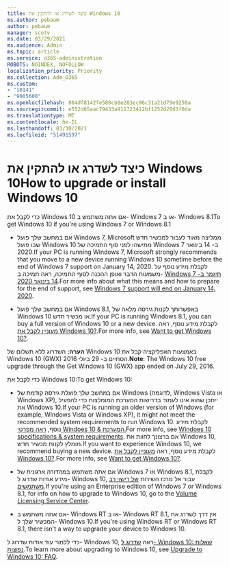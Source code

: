 ```yaml
---
title: כיצד לשדרג או להתקין את Windows 10
ms.author: pebaum
author: pebaum
manager: scotv
ms.date: 03/29/2021
ms.audience: Admin
ms.topic: article
ms.service: o365-administration
ROBOTS: NOINDEX, NOFOLLOW
localization_priority: Priority
ms.collection: Adm_O365
ms.custom:
- "10141"
- "9005600"
ms.openlocfilehash: 884df8142fe580cb8e283ec96c31a21d79e9250a
ms.sourcegitcommit: e552d65aac79433a911723412bf1252d20d3f0da
ms.translationtype: MT
ms.contentlocale: he-IL
ms.lasthandoff: 03/30/2021
ms.locfileid: "51491597"
---
```

# <a name="how-to-upgrade-or-install-windows-10"></a><span data-ttu-id="2d0b9-102">כיצד לשדרג או להתקין את Windows 10</span><span class="sxs-lookup"><span data-stu-id="2d0b9-102">How to upgrade or install Windows 10</span></span>

<span data-ttu-id="2d0b9-103">כדי לקבל את Windows 10 אם אתה משתמש ב- Windows 7 או ב- Windows 8.1</span><span class="sxs-lookup"><span data-stu-id="2d0b9-103">To get Windows 10 if you're using Windows 7 or Windows 8.1</span></span>

- <span data-ttu-id="2d0b9-104">אם במחשב שלך פועל Windows 7, Microsoft ממליצה מאוד לעבור למכשיר חדש שבו פועל Windows 10 מתישהו לפני סוף התמיכה של Windows 7 ב- 14 בינואר 2020.</span><span class="sxs-lookup"><span data-stu-id="2d0b9-104">If your PC is running Windows 7, Microsoft strongly recommends that you move to a new device running Windows 10 sometime before the end of Windows 7 support on January 14, 2020.</span></span> <span data-ttu-id="2d0b9-105">לקבלת מידע נוסף על משמעות הדבר ואופן ההכנה לסוף התמיכה, ראה תמיכה ב- [Windows 7 תיגמר ב- 14 בינואר 2020](https://support.microsoft.com/help/4057281/).</span><span class="sxs-lookup"><span data-stu-id="2d0b9-105">For more info about what this means and how to prepare for the end of support, see [Windows 7 support will end on January 14, 2020](https://support.microsoft.com/help/4057281/).</span></span>

- <span data-ttu-id="2d0b9-106">אם במחשב שלך פועל Windows 8.1, באפשרותך לקנות גירסה מלאה של Windows 10 או מכשיר חדש.</span><span class="sxs-lookup"><span data-stu-id="2d0b9-106">If your PC is running Windows 8.1, you can buy a full version of Windows 10 or a new device.</span></span> <span data-ttu-id="2d0b9-107">לקבלת מידע נוסף, ראה [מעוניין לקבל את Windows 10?](https://www.microsoft.com/windows/get-windows-10).</span><span class="sxs-lookup"><span data-stu-id="2d0b9-107">For more info, see [Want to get Windows 10?](https://www.microsoft.com/windows/get-windows-10).</span></span>

<span data-ttu-id="2d0b9-108">**הערה:** השדרוג ללא תשלום של Windows 10 באמצעות האפליקציה קבל את Windows 10 (GWX) הסתיים ב- 29 ביולי 2016.</span><span class="sxs-lookup"><span data-stu-id="2d0b9-108">**Note**: The Windows 10 free upgrade through the Get Windows 10 (GWX) app ended on July 29, 2016.</span></span>

<span data-ttu-id="2d0b9-109">כדי לקבל את Windows 10:</span><span class="sxs-lookup"><span data-stu-id="2d0b9-109">To get Windows 10:</span></span> 

- <span data-ttu-id="2d0b9-110">אם במחשב שלך פועלת גירסה קודמת של Windows (לדוגמה, Windows Vista או Windows XP), ייתכן שהוא אינו לעמוד בדרישות המערכת המומלצות כדי להפעיל את Windows 10.</span><span class="sxs-lookup"><span data-stu-id="2d0b9-110">If your PC is running an older version of Windows (for example, Windows Vista or Windows XP), it might not meet the recommended system requirements to run Windows 10.</span></span> <span data-ttu-id="2d0b9-111">לקבלת מידע נוסף, [ראה מפרטי Windoes 10 & המערכת.](https://www.microsoft.com/windows/windows-10-specifications)</span><span class="sxs-lookup"><span data-stu-id="2d0b9-111">For more info, see [Windoes 10 specifications & system requirements](https://www.microsoft.com/windows/windows-10-specifications).</span></span> <span data-ttu-id="2d0b9-112">אם ברצונך לחוות את Windows 10, מומלץ לקנות מכשיר חדש.</span><span class="sxs-lookup"><span data-stu-id="2d0b9-112">If you want to experience Windows 10, we recommend buying a new device.</span></span> <span data-ttu-id="2d0b9-113">לקבלת מידע נוסף, ראה [מעוניין לקבל את Windows 10?](https://www.microsoft.com/windows/get-windows-10).</span><span class="sxs-lookup"><span data-stu-id="2d0b9-113">For more info, see [Want to get Windows 10?](https://www.microsoft.com/windows/get-windows-10).</span></span>

- <span data-ttu-id="2d0b9-114">אם אתה משתמש במהדורה ארגונית של Windows 7 או Windows 8.1, לקבלת מידע אודות שדרוג ל- Windows 10, עבור אל מרכז השירות [של רישוי רב משתמשים](https://www.microsoft.com/licensing/servicecenter/default.aspx).</span><span class="sxs-lookup"><span data-stu-id="2d0b9-114">If you're using an Enterprise edition of Windows 7 or Windows 8.1, for info on how to upgrade to Windows 10, go to the [Volume Licensing Service Center](https://www.microsoft.com/licensing/servicecenter/default.aspx).</span></span>

- <span data-ttu-id="2d0b9-115">אם אתה משתמש ב- Windows RT או ב- Windows RT 8.1, אין דרך לשדרג את המכשיר שלך ל- Windows 10.</span><span class="sxs-lookup"><span data-stu-id="2d0b9-115">If you're using Windows RT or Windows RT 8.1, there isn't a way to upgrade your device to Windows 10.</span></span>

<span data-ttu-id="2d0b9-116">כדי ללמוד עוד אודות שדרוג ל- Windows 10, ראה [שדרוג ל- Windows 10: שאלות נפוצות](https://support.microsoft.com/windows/upgrade-to-windows-10-faq-cce52341-7943-594e-72ce-e1cf00382445).</span><span class="sxs-lookup"><span data-stu-id="2d0b9-116">To learn more about upgrading to Windows 10, see [Upgrade to Windows 10: FAQ](https://support.microsoft.com/windows/upgrade-to-windows-10-faq-cce52341-7943-594e-72ce-e1cf00382445).</span></span>
